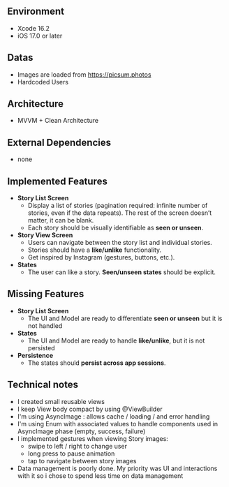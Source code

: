 ## Environment
+ Xcode 16.2
+ iOS 17.0 or later

## Datas
+ Images are loaded from https://picsum.photos
+ Hardcoded Users

## Architecture
+ MVVM + Clean Architecture

## External Dependencies
+ none

## Implemented Features
- **Story List Screen**
    - Display a list of stories (pagination required: infinite number of stories, even if the data repeats). The rest of the screen doesn’t matter, it can be blank.
    - Each story should be visually identifiable as **seen or unseen**.
- **Story View Screen**
    - Users can navigate between the story list and individual stories.
    - Stories should have a **like/unlike** functionality.
    - Get inspired by Instagram (gestures, buttons, etc.).
- **States**
    - The user can like a story. **Seen/unseen states** should be explicit.
      
## Missing Features
- **Story List Screen**
    - The UI and Model are ready to differentiate **seen or unseen** but it is not handled
- **States**
    - The UI and Model are ready to handle **like/unlike**, but it is not persisted
- **Persistence**
    - The states should **persist across app sessions**.

 ## Technical notes
 - I created small reusable views
 - I keep View body compact by using @ViewBuilder
 - I'm using AsyncImage : allows cache / loading / and error handling
 - I'm using Enum with associated values to handle components used in AsyncImage phase (empty, success, failure)
 - I implemented gestures when viewing Story images:
   - swipe to left / right to change user
   - long press to pause animation
   - tap to navigate between story images
- Data management is poorly done. My priority was UI and interactions with it so i chose to spend less time on data management 
